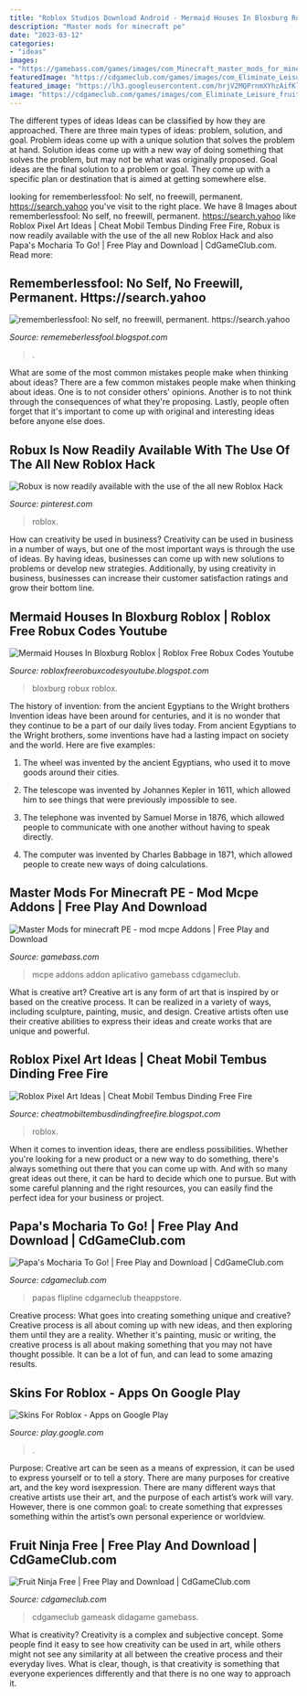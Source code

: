```yaml
---
title: "Roblox Studios Download Android - Mermaid Houses In Bloxburg Roblox"
description: "Master mods for minecraft pe"
date: "2023-03-12"
categories:
- "ideas"
images:
- "https://gamebass.com/games/images/com_Minecraft_master_mods_for_minecraft_pe_mod_mcpe_addons/b3b0fce211764dd942e02a6b8e6f4401.jpg"
featuredImage: "https://cdgameclub.com/games/images/com_Eliminate_Leisure_fruit_ninja_free/41c8ce856d6ff1365d217f48d7769502.jpg"
featured_image: "https://lh3.googleusercontent.com/hrjV2MQPrnmXYhzAifKlrj_U0AYGbUn6srUWtYuHeVeKTkm0gV4HeGQH_VpXLkkHYqgQ"
image: "https://cdgameclub.com/games/images/com_Eliminate_Leisure_fruit_ninja_free/41c8ce856d6ff1365d217f48d7769502.jpg"
---
```



The different types of ideas
Ideas can be classified by how they are approached. There are three main types of ideas: problem, solution, and goal. Problem ideas come up with a unique solution that solves the problem at hand. Solution ideas come up with a new way of doing something that solves the problem, but may not be what was originally proposed. Goal ideas are the final solution to a problem or goal. They come up with a specific plan or destination that is aimed at getting somewhere else.

	

		
looking for rememberlessfool: No self, no freewill, permanent. https://search.yahoo you've visit to the right place. We have 8 Images about rememberlessfool: No self, no freewill, permanent. https://search.yahoo like Roblox Pixel Art Ideas | Cheat Mobil Tembus Dinding Free Fire, Robux is now readily available with the use of the all new Roblox Hack and also Papa&#039;s Mocharia To Go! | Free Play and Download | CdGameClub.com. Read more:
		
    
## Rememberlessfool: No Self, No Freewill, Permanent. Https://search.yahoo

<img loading=lazy src="https://1.bp.blogspot.com/-FBm1Wp4ZEag/XhFOstyXYVI/AAAAAAAAb50/keWQxPVsxfgvOmJuFnu9vK1LR1VdOV7XgCLcBGAsYHQ/s1600/Untitled99.png" onerror="this.onerror=null;this.src='https://tse4.mm.bing.net/th?id=OIP.pbQ6dpe6kwW_zSz-1T4lHgHaEK&amp;pid=15.1';" alt="rememberlessfool: No self, no freewill, permanent. https://search.yahoo">

_Source: rememeberlessfool.blogspot.com_

>. 

	

What are some of the most common mistakes people make when thinking about ideas?
There are a few common mistakes people make when thinking about ideas. One is to not consider others' opinions. Another is to not think through the consequences of what they're proposing. Lastly, people often forget that it's important to come up with original and interesting ideas before anyone else does.

    
## Robux Is Now Readily Available With The Use Of The All New Roblox Hack

<img loading=lazy src="https://i.pinimg.com/736x/98/9a/e1/989ae1bf741519e69eec49c7a50a1c79.jpg" onerror="this.onerror=null;this.src='https://tse4.mm.bing.net/th?id=OIP.mBjne7isPTawjDU_DNkPPAHaCs&amp;pid=15.1';" alt="Robux is now readily available with the use of the all new Roblox Hack">

_Source: pinterest.com_

>roblox. 

	

How can creativity be used in business?
Creativity can be used in business in a number of ways, but one of the most important ways is through the use of ideas. By having ideas, businesses can come up with new solutions to problems or develop new strategies. Additionally, by using creativity in business, businesses can increase their customer satisfaction ratings and grow their bottom line.

    
## Mermaid Houses In Bloxburg Roblox | Roblox Free Robux Codes Youtube

<img loading=lazy src="https://lh6.googleusercontent.com/proxy/Whwji23j3GdyKKV0syz0K0we94_V7gHd-CHhKRLLQmd-3ySfeoXgmmGTwgnWHCpFx4NNL7-OhL_eGolkzG80oYmUbxXgBipl=w1200-h630-pd" onerror="this.onerror=null;this.src='https://tse1.mm.bing.net/th?id=OIP.ubkkDjQt3jOgworKHFcc6QHaD4&amp;pid=15.1';" alt="Mermaid Houses In Bloxburg Roblox | Roblox Free Robux Codes Youtube">

_Source: robloxfreerobuxcodesyoutube.blogspot.com_

>bloxburg robux roblox. 

	

The history of invention: from the ancient Egyptians to the Wright brothers
Invention ideas have been around for centuries, and it is no wonder that they continue to be a part of our daily lives today. From ancient Egyptians to the Wright brothers, some inventions have had a lasting impact on society and the world. Here are five examples:
1) The wheel was invented by the ancient Egyptians, who used it to move goods around their cities.

2) The telescope was invented by Johannes Kepler in 1611, which allowed him to see things that were previously impossible to see.

3) The telephone was invented by Samuel Morse in 1876, which allowed people to communicate with one another without having to speak directly.

4) The computer was invented by Charles Babbage in 1871, which allowed people to create new ways of doing calculations.

    
## Master Mods For Minecraft PE - Mod Mcpe Addons | Free Play And Download

<img loading=lazy src="https://gamebass.com/games/images/com_Minecraft_master_mods_for_minecraft_pe_mod_mcpe_addons/b3b0fce211764dd942e02a6b8e6f4401.jpg" onerror="this.onerror=null;this.src='https://tse3.mm.bing.net/th?id=OIP.wF8rdnBnUkixySbUt6Vf9wHaEK&amp;pid=15.1';" alt="Master Mods for minecraft PE - mod mcpe Addons | Free Play and Download">

_Source: gamebass.com_

>mcpe addons addon aplicativo gamebass cdgameclub. 

	

What is creative art?
Creative art is any form of art that is inspired by or based on the creative process. It can be realized in a variety of ways, including sculpture, painting, music, and design. Creative artists often use their creative abilities to express their ideas and create works that are unique and powerful.

    
## Roblox Pixel Art Ideas | Cheat Mobil Tembus Dinding Free Fire

<img loading=lazy src="https://lh5.googleusercontent.com/proxy/wYRMmRg7lGjLVN7rr2mr43-fnRBh6eAKhC9s9d8-NpBxkOOq5SCKKkFNTzqjoW-CoxtzI7PSnD-RB-VuBD4irjp-noCNmLoAfun_LO25U3Z5PSITNfuYRB-vDKfx=w1200-h630-p-k-no-nu" onerror="this.onerror=null;this.src='https://tse1.mm.bing.net/th?id=OIP._yBdHwnrSl52_dwjY696-wHaFs&amp;pid=15.1';" alt="Roblox Pixel Art Ideas | Cheat Mobil Tembus Dinding Free Fire">

_Source: cheatmobiltembusdindingfreefire.blogspot.com_

>roblox. 

	

When it comes to invention ideas, there are endless possibilities. Whether you're looking for a new product or a new way to do something, there's always something out there that you can come up with. And with so many great ideas out there, it can be hard to decide which one to pursue. But with some careful planning and the right resources, you can easily find the perfect idea for your business or project.

    
## Papa&#039;s Mocharia To Go! | Free Play And Download | CdGameClub.com

<img loading=lazy src="https://www.cdgameclub.com/games/images/20210331/papas_mocharia_to_go_1617182319503.jpg" onerror="this.onerror=null;this.src='https://tse1.mm.bing.net/th?id=OIP.9rDaF4KpIQnlmplIVXCbrwHaEK&amp;pid=15.1';" alt="Papa&#039;s Mocharia To Go! | Free Play and Download | CdGameClub.com">

_Source: cdgameclub.com_

>papas flipline cdgameclub theappstore. 

	

Creative process: What goes into creating something unique and creative?
Creative process is all about coming up with new ideas, and then exploring them until they are a reality. Whether it's painting, music or writing, the creative process is all about making something that you may not have thought possible. It can be a lot of fun, and can lead to some amazing results.

    
## Skins For Roblox - Apps On Google Play

<img loading=lazy src="https://lh3.googleusercontent.com/hrjV2MQPrnmXYhzAifKlrj_U0AYGbUn6srUWtYuHeVeKTkm0gV4HeGQH_VpXLkkHYqgQ" onerror="this.onerror=null;this.src='https://tse2.mm.bing.net/th?id=OIP.FDbrXUBiypM-MVkGTAzDgQHaDn&amp;pid=15.1';" alt="Skins For Roblox - Apps on Google Play">

_Source: play.google.com_

>. 

	

Purpose:
Creative art can be seen as a means of expression, it can be used to express yourself or to tell a story. There are many purposes for creative art, and the key word isexpression. There are many different ways that creative artists use their art, and the purpose of each artist’s work will vary. However, there is one common goal: to create something that expresses something within the artist’s own personal experience or worldview.

    
## Fruit Ninja Free | Free Play And Download | CdGameClub.com

<img loading=lazy src="https://cdgameclub.com/games/images/com_Eliminate_Leisure_fruit_ninja_free/41c8ce856d6ff1365d217f48d7769502.jpg" onerror="this.onerror=null;this.src='https://tse4.mm.bing.net/th?id=OIP.7bYa-Si452kA0usY7M9iQwHaEK&amp;pid=15.1';" alt="Fruit Ninja Free | Free Play and Download | CdGameClub.com">

_Source: cdgameclub.com_

>cdgameclub gameask didagame gamebass. 

	

What is creativity?
Creativity is a complex and subjective concept. Some people find it easy to see how creativity can be used in art, while others might not see any similarity at all between the creative process and their everyday lives. What is clear, though, is that creativity is something that everyone experiences differently and that there is no one way to approach it.

